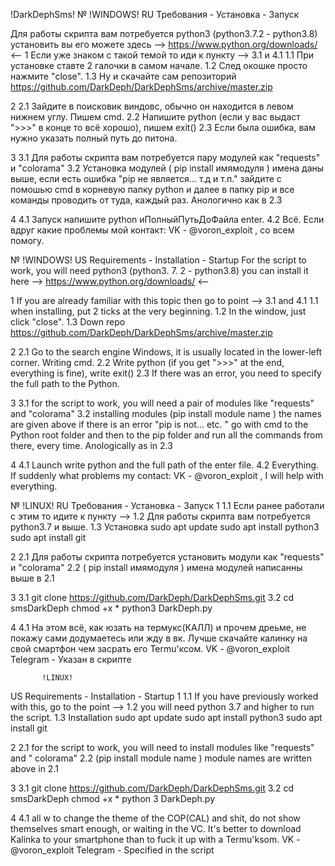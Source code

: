  !DarkDephSms!
№ !WINDOWS!
RU  Требования - Установка - Запуск

 Для работы скрипта вам потребуется python3 (python3.7.2 - python3.8) установить вы его можете здесь 
--> https://www.python.org/downloads/ <-- 
1 Если уже знаком с такой темой то иди к пункту --> 3.1 и 4.1
1.1 При установке ставте 2 галочки в самом начале.
1.2 След окошке просто нажмите "close".
1.3 Ну и скачайте сам репозиторий https://github.com/DarkDeph/DarkDephSms/archive/master.zip

2
2.1 Зайдите в поисковик виндовс, обычно он находится в левом нижнем углу. Пишем cmd.
2.2 Напишите python (если у вас выдаст ">>>" в конце то всё хорошо), пишем exit() 
2.3 Если была ошибка, вам нужно указать полный путь до питона.   

3 
3.1 Для работы скрипта вам потребуется пару модулей как "requests" и "colorama"
3.2 Установка модулей  ( pip install имямодуля ) имена даны выше, если есть ошибка "pip не является...
т.д и т.п." зайдите с помошью cmd в корневую папку  python и далее в папку pip и все команды проводить
от туда, каждый раз. Анологично как в 2.3

4
4.1 Запуск напишите python иПолныйПутьДоФайла enter.
4.2 Всё. Если вдруг какие проблемы мой контакт: VK - @voron_exploit , со всем помогу.
  
 №                 !WINDOWS!
 US Requirements - Installation - Startup
For the script to work, you will need python3 (python3. 7. 2 - python3.8) you can install it here
--> https://www.python.org/downloads/ <--

1 If you are already familiar with this topic then go to point --> 3.1 and 4.1
1.1 when installing, put 2 ticks at the very beginning.
1.2 In the window, just click "close".
1.3 Down repo https://github.com/DarkDeph/DarkDephSms/archive/master.zip

2
2.1 Go to the search engine Windows, it is usually located in the lower-left corner. Writing cmd.
2.2 Write python (if you get ">>>" at the end, everything is fine), write exit()
2.3 If there was an error, you need to specify the full path to the Python.

3
3.1 for the script to work, you will need a pair of modules like "requests" and "colorama"
3.2 installing modules (pip install module name ) the names are given above if there is an error "pip is not...
etc. " go with cmd to the Python root folder and then to the pip folder and run all the commands
from there, every time. Anologically as in 2.3

4
4.1 Launch write python and the full path of the enter file.
4.2 Everything. If suddenly what problems my contact: VK - @voron_exploit , I will help with everything.

            
№            !LINUX!
RU  Требования - Установка - Запуск
1
1.1 Если ранее работали с этим то идите к пункту -->
1.2 Для работы скрипта вам потребуется python3.7 и выше.
1.3 Установка 
sudo apt update 
sudo apt install python3 
sudo apt install git

2
2.1 Для работы скрипта потребуется установить модули как "requests" и "colorama"
2.2 ( pip install имямодуля ) имена модулей написанны выше в 2.1

3 
3.1 git clone https://github.com/DarkDeph/DarkDephSms.git
3.2
cd smsDarkDeph 
chmod +x * 
python3 DarkDeph.py

4
4.1 На этом всё, как юзать на термукс(КАЛЛ) и прочем дреьме, не покажу сами додумаетесь или жду в вк.
Лучше скачайте калинку на свой смартфон чем засрать его Termu'ксом. VK - @voron_exploit Telegram - Указан в скрипте

  
           !LINUX!
US  Requirements - Installation - Startup
1
1.1 If you have previously worked with this, go to the point -->
1.2 you will need python 3.7 and higher to run the script.
1.3 Installation
sudo apt update
sudo apt install python3
sudo apt install git

2
2.1 for the script to work, you will need to install modules like "requests" and " colorama"
2.2 (pip install module name ) module names are written above in 2.1

3
3.1 git clone https://github.com/DarkDeph/DarkDephSms.git
3.2
cd smsDarkDeph
chmod +x *
python 3 DarkDeph.py

4
4.1 аll w to change the theme of the COP(CAL) and shit, do not show themselves smart enough, or waiting in the VC.
It's better to download Kalinka to your smartphone than to fuck it up with a Termu'ksom. VK - @voron_exploit Telegram - Specified in the script
